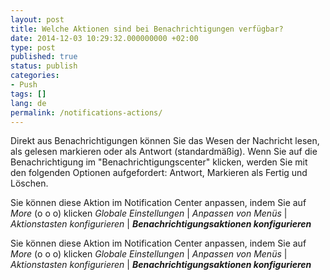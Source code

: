 ```yaml
---
layout: post
title: Welche Aktionen sind bei Benachrichtigungen verfügbar?
date: 2014-12-03 10:29:32.000000000 +02:00
type: post
published: true
status: publish
categories:
- Push
tags: []
lang: de
permalink: /notifications-actions/
---
```


Direkt aus Benachrichtigungen können Sie das Wesen der Nachricht lesen, als gelesen markieren oder als Antwort (standardmäßig). Wenn Sie auf die Benachrichtigung im "Benachrichtigungscenter" klicken, werden Sie mit den folgenden Optionen aufgefordert: Antwort, Markieren als Fertig und Löschen.

Sie können diese Aktion im Notification Center anpassen, indem Sie auf *More* (o o o) klicken *Globale Einstellungen* \| *Anpassen von Menüs* \| *Aktionstasten konfigurieren* \| ***Benachrichtigungsaktionen konfigurieren***

Sie können diese Aktion im Notification Center anpassen, indem Sie auf *More* (o o o) klicken *Globale Einstellungen* \| *Anpassen von Menüs* \| *Aktionstasten konfigurieren* \| ***Benachrichtigungsaktionen konfigurieren***
